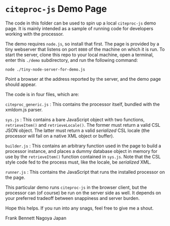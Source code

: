 # `citeproc-js` Demo Page

The code in this folder can be used to spin up a local `citeproc-js`
demo page.  It is mainly intended as a sample of running code for
developers working with the processor.

The demo requires `node.js`, so install that first. The page is
provided by a tiny webserver that listens on port `8080` of the
machine on which it is run. To start the server, clone this repo to
your local machine, open a terminal, enter this `./demo` subdirectory,
and run the following command:

    node ./tiny-node-server-for-demo.js

Point a browser at the address reported by the server, and the
demo page should appear.

The code is in four files, which are:

`citeproc_generic.js`
: This contains the processor itself, bundled with the xmldom.js parser.

`sys.js`
: This contains a bare JavaScript object with two functions, `retrieveItem()` and `retrieveLocale()`. The former must return a valid CSL JSON object. The latter must return a valid *serialized* CSL locale (the processor will fail on a native XML object or buffer).

`builder.js`
: This contains an arbitrary function used in the page to build a processor instance, and places a dummy database object in memory for use by the `retrieveItem()` function contained in `sys.js`. Note that the CSL style code fed to the process must, like the locale, be *serialized* XML.

`runner.js`
: This contains the JavaScript that runs the installed processor on the page.

This particular demo runs `citeproc-js` in the browser client, but the processor
can (of course) be run on the server side as well. It depends on your preferred
tradeoff between snappiness and server burden.

Hope this helps. If you run into any snags, feel free to give me a shout.

Frank Bennett
Nagoya
Japan
